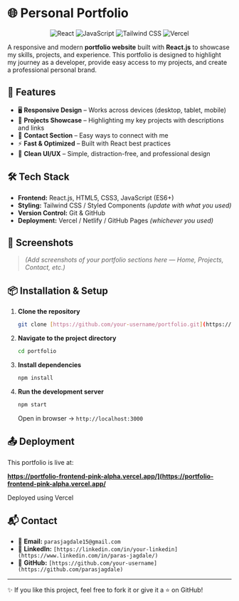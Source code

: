 # 🌐 Personal Portfolio

<div align="center">

![React](https://img.shields.io/badge/React-20232A?style=for-the-badge&logo=react&logoColor=61DAFB)
![JavaScript](https://img.shields.io/badge/JavaScript-F7DF1E?style=for-the-badge&logo=javascript&logoColor=black)
![Tailwind CSS](https://img.shields.io/badge/Tailwind_CSS-38B2AC?style=for-the-badge&logo=tailwind-css&logoColor=white)
![Vercel](https://img.shields.io/badge/Vercel-000000?style=for-the-badge&logo=vercel&logoColor=white)
</div>

A responsive and modern **portfolio website** built with **React.js** to showcase my skills, projects, and experience. This portfolio is designed to highlight my journey as a developer, provide easy access to my projects, and create a professional personal brand.

## 🚀 Features

-   🖥️ **Responsive Design** – Works across devices (desktop, tablet, mobile)
-   📂 **Projects Showcase** – Highlighting my key projects with descriptions and links
-   📧 **Contact Section** – Easy ways to connect with me
-   ⚡ **Fast & Optimized** – Built with React best practices
-   🎨 **Clean UI/UX** – Simple, distraction-free, and professional design

## 🛠️ Tech Stack

-   **Frontend:** React.js, HTML5, CSS3, JavaScript (ES6+)
-   **Styling:** Tailwind CSS / Styled Components *(update with what you used)*
-   **Version Control:** Git & GitHub
-   **Deployment:** Vercel / Netlify / GitHub Pages *(whichever you used)*

## 📸 Screenshots

> *(Add screenshots of your portfolio sections here — Home, Projects, Contact, etc.)*

## 📦 Installation & Setup

1.  **Clone the repository**
    ```bash
    git clone [https://github.com/your-username/portfolio.git](https://github.com/your-username/portfolio.git)
    ```
2.  **Navigate to the project directory**
    ```bash
    cd portfolio
    ```
3.  **Install dependencies**
    ```bash
    npm install
    ```
4.  **Run the development server**
    ```bash
    npm start
    ```
    Open in browser → `http://localhost:3000`

## 📤 Deployment

This portfolio is live at:

**https://portfolio-frontend-pink-alpha.vercel.app/](https://portfolio-frontend-pink-alpha.vercel.app/**

Deployed using Vercel

## 📬 Contact

-   📧 **Email:** `parasjagdale15@gmail.com`
-   💼 **LinkedIn:** `[https://linkedin.com/in/your-linkedin](https://www.linkedin.com/in/paras-jagdale/)`
-   🐙 **GitHub:** `[https://github.com/your-username](https://github.com/parasjagdale)`

---

✨ If you like this project, feel free to fork it or give it a ⭐ on GitHub!
